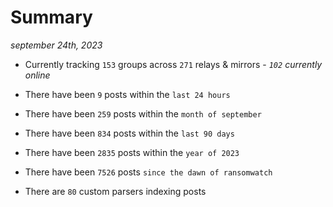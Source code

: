 
# Summary
_september 24th, 2023_

- Currently tracking `153` groups across `271` relays & mirrors - _`102` currently online_

- There have been `9` posts within the `last 24 hours`

- There have been `259` posts within the `month of september`

- There have been `834` posts within the `last 90 days`

- There have been `2835` posts within the `year of 2023`

- There have been `7526` posts `since the dawn of ransomwatch`

- There are `80` custom parsers indexing posts

